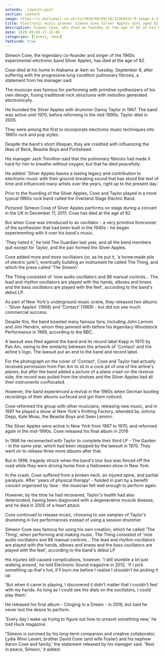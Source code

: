 ```yaml
---
extends: _layouts.post
section: content
image: https://i.dailymail.co.uk/1s/2020/09/09/16/32969432-0-image-a-41_1599664138835.jpg 
title: Electronic music pioneer Simeon Coxe Silver Apples dies aged 82 
description: Simeon Coxe, who died on Tuesday at the age of 82 at his home in Alabama, was famous for performing with primitive synthesizers of his own design, fusing traditional rock structures with electronic melodies. 
date: 2020-09-09-17-22-06 
categories: [latest, news] 
featured: true 
--- 
```

Simeon Coxe, the legendary co-founder and singer of the 1960s experimental electronic band Silver Apples, has died at the age of 82.

Coxe died at his home in Alabama at 4am on Tuesday, September 8, after suffering with the progressive lung condition pulmonary fibrosis, a statement from his manager said.

The musician was famous for performing with primitive synthesizers of his own design, fusing traditional rock structures with melodies generated electronically.  

He founded the Silver Apples with drummer Danny Taylor in 1967. The band was active until 1970, before reforming in the mid-1990s. Taylor died in 2005.

They were among the first to incorporate electronic music techniques into 1960s rock and pop styles. 

Despite the band's short lifespan, they are credited with influencing the likes of Beck, Beastie Boys and Portishead.

His manager Jack Trevillion said that the pulmonary fibrosis had made it hard for him to breathe without oxygen, but that he died peacefully.

He added: 'Silver Apples leaves a lasting legacy and contribution to electronic music with their ground-breaking sound that has stood the test of time and influenced many artists over the years, right up to the present day.'

Prior to the founding of the Silver Apples, Coxe and Taylor played in a more typical 1960s rock band called the Overland Stage Electric Band.   

Pictured: Simeon Coxe of Silver Apples performs on stage during a concert in the UK in December 11, 2011. Coxe has died at the age of 82

But when Coxe was introduced to an oscillator - a very primitive forerunner of the synthesizer that had been built in the 1940s - he began experimenting with it over his band's music.

'They hated it,' he told The Guardian last year, and all the band members quit except for Taylor, and the pair formed the Silver Apples.

Coxe added more and more oscillators (or, as he put it, 'a home‑made pile of electric junk'), eventually building an instrument he called The Thing, and which the press called 'The Simeon'.

The Thing consisted of 'nine audio oscillators and 86 manual controls... The lead and rhythm oscillators are played with the hands, elbows and knees and the bass oscillators are played with the feet', according to the band's debut LP. 

As part of New York's underground music scene, they released two albums - 'Silver Apples' (1968) and 'Contact' (1969) - but did not see much commercial success.

Despite this, the band boasted many famous fans, including John Lennon and Jimi Hendrix, whom they jammed with before his legendary Woodstock Performance in 1969, according to the BBC.

A lawsuit was filed against the band and its record label Kapp in 1970 by Pan Am, owing to the similarity between the artwork of 'Contact' and the airline's logo. The lawsuit put an end to the band and record label.

For the photograph on the cover of 'Contact', Coxe and Taylor had actually received permission from Pan Am to sit in a cock pit of one of the airline's planes, but after the band added a picture of a plane crash on the reverse side, the record was pulled from the shelves and the Silver Apples had all their instruments confiscated. 

However, the band experienced a revival in the 1990s when German bootleg recordings of their albums surfaced and got them noticed.

Coxe reformed the group with other musicians, releasing new music, and in 1997 he played a show at New York's Knitting Factory, attended by Johnny Depp, Kate Moss, the Beastie Boys and Sean Lennon.

The Silver Apples were active in New York from 1967 to 1970, and reformed again in the mid-1990s. Coxe released his final album in 2016

In 1998 he reconnected with Taylor to complete their third LP - The Garden - in the same year, which had been stopped by the lawsuit in 1970. They went on to release three more albums after that.

But in 1998, tragedy struck when the band's tour bus was forced off the road while they were driving home from a Halloween show in New York.

In the crash, Coxe suffered from a broken neck, an injured spine, and partial paralysis. After 'years of physical therapy' - funded in part by a benefit concert organized by fans - the musician felt well enough to perform again.

However, by the time he had recovered, Taylor's health had also deteriorated, having been diagnosed with a degenerative muscle disease, and he died in 2005 of a heart attack. 

Coxe continued to release music, choosing to use samples of Taylor's drumming in live performances instead of using a session drummer.

Simeon Coxe was famous for using his own creation, which he called 'The Thing', when performing and making music. The Thing consisted of 'nine audio oscillators and 86 manual controls... The lead and rhythm oscillators are played with the hands, elbows and knees and the bass oscillators are played with the feet', according to the band's debut LP

His injuries still caused complications, however. 'I still stumble a lot just walking around,' he told Electronic Sound magazine in 2012. 'If I pick something up that's hot, it'll burn me before I realise I shouldn't be picking it up.

'But when it came to playing, I discovered it didn't matter that I couldn't feel with my hands. As long as I could see the dials on the oscillators, I could play them.'

He released his final album - Clinging to a Dream - in 2016, but said he never lost the desire to perform.

'Every day I wake up trying to figure out how to unravel something new,' he told Huck magazine. 

“Simeon is survived by his long-term companion and creative collaborator, Lydia Winn Levert; brother David Coxe (and wife Foster) and his nephew Aaron Coxe and family,' the statement released by his manager said. 'Rest in peace, Simeon,' it added.

